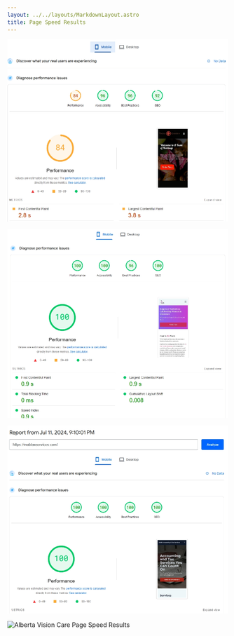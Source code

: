 ```yaml
---
layout: ../../layouts/MarkdownLayout.astro
title: Page Speed Results
---
```


![India Garden Page Speed Results](/src/assets/images/indiagarden.webp)

![In Her Words Page Speed Results](/src/assets/images/inherwords.webp)

![MAB Tax & Accounting Services Page Speed Results](/src/assets/images/mabtaxes.webp)

![Alberta Vision Care Page Speed Results](//assets/images/albertavisioncare.webp)

<style>
.text-black{
    color: black !important;
}
</style>
